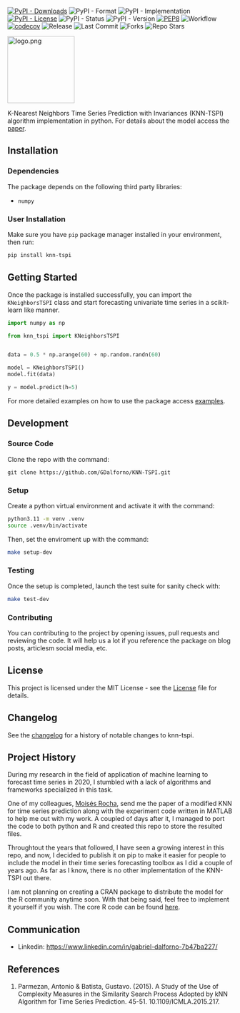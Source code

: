[![PyPI - Downloads](https://img.shields.io/pypi/dm/knn-tspi)](https://pypistats.org/packages/knn-tspi)
![PyPI - Format](https://img.shields.io/pypi/format/knn-tspi)
![PyPI - Implementation](https://img.shields.io/pypi/implementation/knn-tspi)
[![PyPI - License](https://img.shields.io/pypi/l/knn-tspi)](https://github.com/GDalforno/KNN-TSPI/blob/main/LICENSE.txt)
![PyPI - Status](https://img.shields.io/pypi/status/knn-tspi)
![PyPI - Version](https://img.shields.io/pypi/v/knn-tspi)
[![PEP8](https://img.shields.io/badge/code%20style-pep8-orange.svg)](https://www.python.org/dev/peps/pep-0008/)
![Workflow](https://img.shields.io/github/actions/workflow/status/GDalforno/KNN-TSPI/publish.yaml)
[![codecov](https://codecov.io/gh/GDalforno/KNN-TSPI/graph/badge.svg?token=JU4LNQ08D3)](https://codecov.io/gh/GDalforno/KNN-TSPI)
![Release](https://img.shields.io/github/v/release/GDalforno/KNN-TSPI)
![Last Commit](https://img.shields.io/github/last-commit/GDalforno/KNN-TSPI)
![Forks](https://img.shields.io/github/forks/GDalforno/KNN-TSPI)
![Repo Stars](https://img.shields.io/github/stars/GDalforno/KNN-TSPI)

<image alt="logo.png" src="https://raw.githubusercontent.com/GDalforno/KNN-TSPI/main/docs/images/logo.png" width="150rem"/>

K-Nearest Neighbors Time Series Prediction with Invariances (KNN-TSPI) algorithm implementation in python. For details about the model access the [paper](https://www.researchgate.net/publication/300414605_A_Study_of_the_Use_of_Complexity_Measures_in_the_Similarity_Search_Process_Adopted_by_kNN_Algorithm_for_Time_Series_Prediction).

## Installation

### Dependencies

The package depends on the following third party libraries:

- `numpy`

### User Installation

Make sure you have `pip` package manager installed in your environment, then run:

```sh
pip install knn-tspi
```

## Getting Started

Once the package is installed successfully, you can import the `KNeighborsTSPI` class and start forecasting univariate time series in a scikit-learn like manner.

```python
import numpy as np

from knn_tspi import KNeighborsTSPI


data = 0.5 * np.arange(60) + np.random.randn(60)

model = KNeighborsTSPI()
model.fit(data)

y = model.predict(h=5)
```

For more detailed examples on how to use the package access [examples](https://github.com/GDalforno/KNN-TSPI/tree/main/examples).

## Development

### Source Code

Clone the repo with the command:

```
git clone https://github.com/GDalforno/KNN-TSPI.git
```

### Setup

Create a python virtual environment and activate it with the command:

```sh
python3.11 -m venv .venv
source .venv/bin/activate
```

Then, set the enviroment up with the command:

```sh
make setup-dev
```

### Testing

Once the setup is completed, launch the test suite for sanity check with:

```sh
make test-dev
```

### Contributing

You can contributing to the project by opening issues, pull requests and reviewing the code. It will help us a lot if you reference the package on blog posts, articlesm social media, etc.

## License

This project is licensed under the MIT License - see the [License](https://github.com/GDalforno/KNN-TSPI/blob/main/LICENSE.txt) file for details.

## Changelog

See the [changelog](https://github.com/GDalforno/KNN-TSPI/blob/main/CHANGES.txt) for a history of notable changes to knn-tspi.

## Project History

During my research in the field of application of machine learning to forecast time series in 2020, I stumbled with a lack of algorithms and frameworks specialized in this task.

One of my colleagues, [Moisés Rocha](https://github.com/moisesrsantos), send me the paper of a modified KNN for time series prediction along with the experiment code written in MATLAB to help me out with my work. A coupled of days after it, I managed to port the code to both python and R and created this repo to store the resulted files.

Throughtout the years that followed, I have seen a growing interest in this repo, and now, I decided to publish it on pip to make it easier for people to include the model in their time series forecasting toolbox as I did a couple of years ago. As far as I know, there is no other implementation of the KNN-TSPI out there.

I am not planning on creating a CRAN package to distribute the model for the R community anytime soon. With that being said, feel free to implement it yourself if you wish. The core R code can be found [here](https://github.com/GDalforno/KNN-TSPI/tree/main/legacy).

## Communication

- Linkedin: https://www.linkedin.com/in/gabriel-dalforno-7b47ba227/

## References

1. Parmezan, Antonio & Batista, Gustavo. (2015). A Study of the Use of Complexity Measures in the Similarity Search Process Adopted by kNN Algorithm for Time Series Prediction. 45-51. 10.1109/ICMLA.2015.217.
